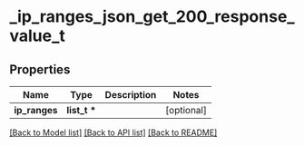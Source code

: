 # _ip_ranges_json_get_200_response_value_t

## Properties
Name | Type | Description | Notes
------------ | ------------- | ------------- | -------------
**ip_ranges** | **list_t \*** |  | [optional] 

[[Back to Model list]](../README.md#documentation-for-models) [[Back to API list]](../README.md#documentation-for-api-endpoints) [[Back to README]](../README.md)


